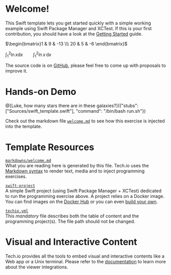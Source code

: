 # Welcome!

This Swift template lets you get started quickly with a simple working example using Swift Package Manager and XCTest. If this is your first contribution, you should have a look at the [Getting Started](https://tech.io/doc/getting-started-create-playground) guide.
 
$`\begin{bmatrix}1 & 9 & -13 \\\ 20 & 5 & -6 \end{bmatrix}`$

$`\begin{equation*} \int_1^2 \ln x \mathrm{d}x \qquad \int_1^2 \ln x \,\mathrm{d}x \end{equation*}`$

The source code is on [GitHub](https://github.com/TechDotIO/swift-template), please feel free to come up with proposals to improve it.

# Hands-on Demo

@[Luke, how many stars there are in these galaxies?]({"stubs": ["Sources/swift_template.swift"], "command": "/bin/bash run.sh"})

Check out the markdown file [`welcome.md`](https://github.com/TechDotIO/swift-template/blob/master/markdowns/welcome.md) to see how this exercise is injected into the template.

# Template Resources

[`markdowns/welcome.md`](https://github.com/TechDotIO/swift-template/blob/master/markdowns/welcome.md)  
What you are reading here is generated by this file. Tech.io uses the [Markdown syntax](https://tech.io/doc/reference-markdowns) to render text, media and to inject programming exercises.


[`swift-project`](https://github.com/TechDotIO/swift-template/tree/master/swift-template)  
A simple Swift project (using Swift Package Manager + XCTest) dedicated to run the programming exercise above. A project relies on a Docker image. You can find images on the [Docker Hub](https://hub.docker.com/explore/) or you can even [build your own](https://tech.io/doc/reference-runner).


[`techio.yml`](https://github.com/TechDotIO/swift-template/blob/master/techio.yml)  
This *mandatory* file describes both the table of content and the programming project(s). The file path should not be changed.


# Visual and Interactive Content

Tech.io provides all the tools to embed visual and interactive contents like a Web app or a Unix terminal. Please refer to the [documentation](https://tech.io/doc) to learn more about the viewer integrations.

